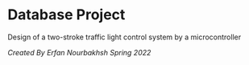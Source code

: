 # Database Project
 
 Design of a two-stroke traffic light control system by a microcontroller

 *Created By Erfan Nourbakhsh*
 *Spring 2022*
